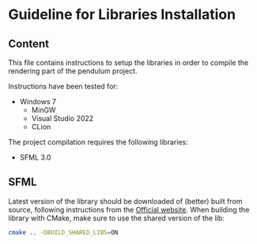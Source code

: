 # Guideline for Libraries Installation
## Content 

This file contains instructions to setup the libraries in order to compile the
rendering part of the pendulum project. 

Instructions have been tested for:

* Windows 7 
  * MinGW
  * Visual Studio 2022
  * CLion
  
The project compilation requires the following libraries:

* SFML 3.0

## SFML
Latest version of the library should be downloaded of (better) built from source, following instructions from the [Official website](https://www.sfml-dev.org/tutorials/3.0/getting-started/cmake/).
When building the library with CMake, make sure to use the shared version of the lib:
```bash
cmake .. -DBUILD_SHARED_LIBS=ON
```
